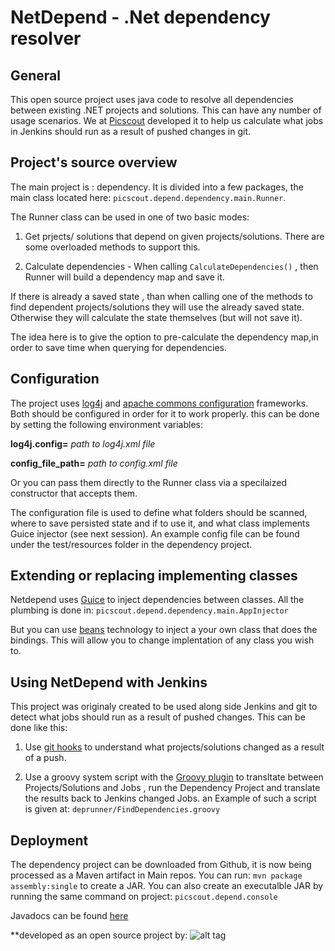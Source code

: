 # NetDepend - .Net dependency resolver

## General

This open source project uses java code to resolve all dependencies between existing .NET projects and solutions.
This can have any number of usage scenarios.
We  at [Picscout](http://www.picscout.com/) developed it to help us calculate what jobs in Jenkins should run as a result of pushed changes in git.

## Project's source overview

The main project is : dependency.
It is divided into a few packages, the main class located here: 
`picscout.depend.dependency.main.Runner`.

The Runner class can be used in one of two basic modes:

1. Get prjects/ solutions that depend on given projects/solutions. There are some overloaded methods to support this.

2. Calculate dependencies - When calling `CalculateDependencies()` , then Runner will build a dependency map and save it.

If there is already a saved state , than when calling one of the methods to find dependent projects/solutions
they will use the already saved state. Otherwise they will calculate the state themselves (but will not save it).

The idea here is to give the option to pre-calculate the dependency map,in order to save time when querying for dependencies.

## Configuration

The project uses [log4j](http://logging.apache.org/log4j/2.x/) and [apache commons configuration](https://commons.apache.org/proper/commons-configuration/) frameworks.
Both should be configured in order for it to work properly.
this can be done by setting the following environment variables:

**log4j.config=** *path to log4j.xml file*

**config_file_path=** *path to config.xml file*

Or you can pass them directly to the Runner class via a specilaized constructor that accepts them.

The configuration file is used to define what folders should be scanned,  where to save persisted state and if to use it,
and what class implements Guice injector (see next session).
An example config file can be found under the test/resources folder in the dependency project.


## Extending or replacing implementing classes

Netdepend uses [Guice](https://github.com/google/guice) to inject dependencies between classes.
All the plumbing is done in: `picscout.depend.dependency.main.AppInjector`

But you can use [beans](https://commons.apache.org/proper/commons-configuration/userguide/howto_beans.html) technology to inject a your own class that does the bindings. This will allow you to change implentation of any class you wish to.

## Using NetDepend with Jenkins

This project was originaly created to be used along side Jenkins and git to detect what jobs should run as a result of pushed changes.
This can be done like this:

1. Use [git hooks](https://git-scm.com/book/es/v2/Customizing-Git-Git-Hooks) to understand what projects/solutions changed as a result of a push.
 
2. Use a groovy system script with the [Groovy plugin](https://wiki.jenkins-ci.org/display/JENKINS/Groovy+plugin) to transltate between Projects/Solutions and Jobs , run the Dependency Project and translate the results back to Jenkins changed Jobs. an Example of such a script is given at:
`deprunner/FindDependencies.groovy`

## Deployment

The dependency project can be downloaded from Github, it is now being processed as a Maven artifact in Main repos.
You can run: 
`mvn package assembly:single` 
to create a JAR.
You can also create an executalble JAR by running the same command on project: `picscout.depend.console`

Javadocs can be found [here](http://foromer4.github.io/netdepend/)

**developed as an open source project by:
![alt tag](https://picscout.s3.amazonaws.com/Images/Picscout_Logo.png)

